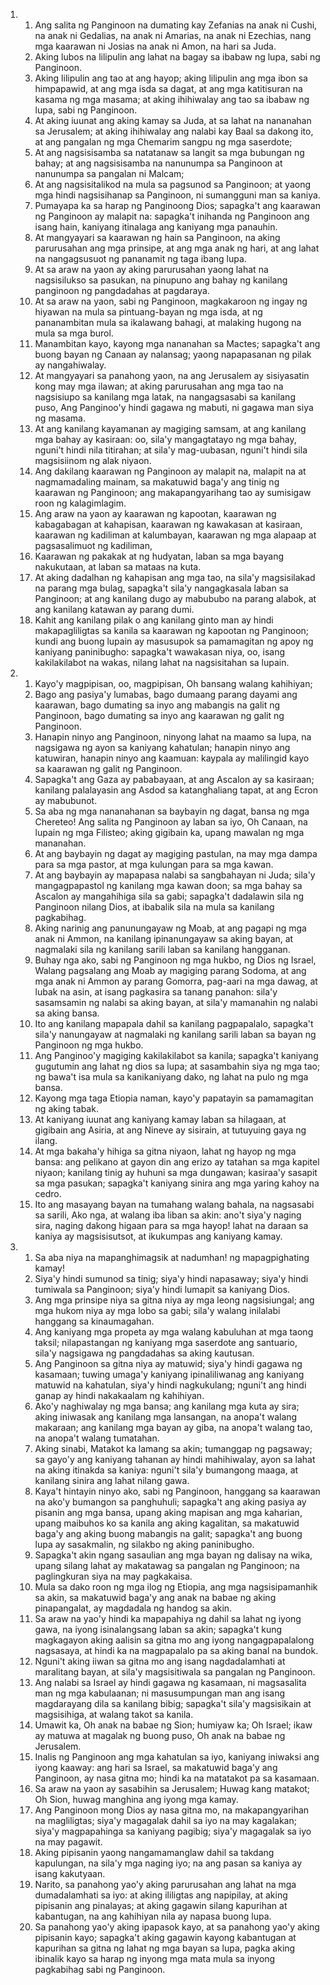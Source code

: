 <ol>
  <li>
    <ol>
      <li>Ang salita ng Panginoon na dumating kay Zefanias na anak ni Cushi, na anak ni Gedalias, na anak ni Amarias, na anak ni Ezechias, nang mga kaarawan ni Josias na anak ni Amon, na hari sa Juda.</li>
      <li>Aking lubos na lilipulin ang lahat na bagay sa ibabaw ng lupa, sabi ng Panginoon.</li>
      <li>Aking lilipulin ang tao at ang hayop; aking lilipulin ang mga ibon sa himpapawid, at ang mga isda sa dagat, at ang mga katitisuran na kasama ng mga masama; at aking ihihiwalay ang tao sa ibabaw ng lupa, sabi ng Panginoon.</li>
      <li>At aking iuunat ang aking kamay sa Juda, at sa lahat na nananahan sa Jerusalem; at aking ihihiwalay ang nalabi kay Baal sa dakong ito, at ang pangalan ng mga Chemarim sangpu ng mga saserdote;</li>
      <li>At ang nagsisisamba sa natatanaw sa langit sa mga bubungan ng bahay; at ang nagsisisamba na nanunumpa sa Panginoon at nanunumpa sa pangalan ni Malcam;</li>
      <li>At ang nagsisitalikod na mula sa pagsunod sa Panginoon; at yaong mga hindi nagsisihanap sa Panginoon, ni sumangguni man sa kaniya.</li>
      <li>Pumayapa ka sa harap ng Panginoong Dios; sapagka't ang kaarawan ng Panginoon ay malapit na: sapagka't inihanda ng Panginoon ang isang hain, kaniyang itinalaga ang kaniyang mga panauhin.</li>
      <li>At mangyayari sa kaarawan ng hain sa Panginoon, na aking parurusahan ang mga prinsipe, at ang mga anak ng hari, at ang lahat na nangagsusuot ng pananamit ng taga ibang lupa.</li>
      <li>At sa araw na yaon ay aking parurusahan yaong lahat na nagsisilukso sa pasukan, na pinupuno ang bahay ng kanilang panginoon ng pangdadahas at pagdaraya.</li>
      <li>At sa araw na yaon, sabi ng Panginoon, magkakaroon ng ingay ng hiyawan na mula sa pintuang-bayan ng mga isda, at ng pananambitan mula sa ikalawang bahagi, at malaking hugong na mula sa mga burol.</li>
      <li>Manambitan kayo, kayong mga nananahan sa Mactes; sapagka't ang buong bayan ng Canaan ay nalansag; yaong napapasanan ng pilak ay nangahiwalay.</li>
      <li>At mangyayari sa panahong yaon, na ang Jerusalem ay sisiyasatin kong may mga ilawan; at aking parurusahan ang mga tao na nagsisiupo sa kanilang mga latak, na nangagsasabi sa kanilang puso, Ang Panginoo'y hindi gagawa ng mabuti, ni gagawa man siya ng masama.</li>
      <li>At ang kanilang kayamanan ay magiging samsam, at ang kanilang mga bahay ay kasiraan: oo, sila'y mangagtatayo ng mga bahay, nguni't hindi nila titirahan; at sila'y mag-uubasan, nguni't hindi sila magsisiinom ng alak niyaon.</li>
      <li>Ang dakilang kaarawan ng Panginoon ay malapit na, malapit na at nagmamadaling mainam, sa makatuwid baga'y ang tinig ng kaarawan ng Panginoon; ang makapangyarihang tao ay sumisigaw roon ng kalagimlagim.</li>
      <li>Ang araw na yaon ay kaarawan ng kapootan, kaarawan ng kabagabagan at kahapisan, kaarawan ng kawakasan at kasiraan, kaarawan ng kadiliman at kalumbayan, kaarawan ng mga alapaap at pagsasalimuot ng kadiliman,</li>
      <li>Kaarawan ng pakakak at ng hudyatan, laban sa mga bayang nakukutaan, at laban sa mataas na kuta.</li>
      <li>At aking dadalhan ng kahapisan ang mga tao, na sila'y magsisilakad na parang mga bulag, sapagka't sila'y nangagkasala laban sa Panginoon; at ang kanilang dugo ay mabububo na parang alabok, at ang kanilang katawan ay parang dumi.</li>
      <li>Kahit ang kanilang pilak o ang kanilang ginto man ay hindi makapagliligtas sa kanila sa kaarawan ng kapootan ng Panginoon; kundi ang buong lupain ay masusupok sa pamamagitan ng apoy ng kaniyang paninibugho: sapagka't wawakasan niya, oo, isang kakilakilabot na wakas, nilang lahat na nagsisitahan sa lupain.</li>
    </ol>
  </li>
  <li>
    <ol>
      <li>Kayo'y magpipisan, oo, magpipisan, Oh bansang walang kahihiyan;</li>
      <li>Bago ang pasiya'y lumabas, bago dumaang parang dayami ang kaarawan, bago dumating sa inyo ang mabangis na galit ng Panginoon, bago dumating sa inyo ang kaarawan ng galit ng Panginoon.</li>
      <li>Hanapin ninyo ang Panginoon, ninyong lahat na maamo sa lupa, na nagsigawa ng ayon sa kaniyang kahatulan; hanapin ninyo ang katuwiran, hanapin ninyo ang kaamuan: kaypala ay malilingid kayo sa kaarawan ng galit ng Panginoon.</li>
      <li>Sapagka't ang Gaza ay pababayaan, at ang Ascalon ay sa kasiraan; kanilang palalayasin ang Asdod sa katanghaliang tapat, at ang Ecron ay mabubunot.</li>
      <li>Sa aba ng mga nananahanan sa baybayin ng dagat, bansa ng mga Chereteo! Ang salita ng Panginoon ay laban sa iyo, Oh Canaan, na lupain ng mga Filisteo; aking gigibain ka, upang mawalan ng mga mananahan.</li>
      <li>At ang baybayin ng dagat ay magiging pastulan, na may mga dampa para sa mga pastor, at mga kulungan para sa mga kawan.</li>
      <li>At ang baybayin ay mapapasa nalabi sa sangbahayan ni Juda; sila'y mangagpapastol ng kanilang mga kawan doon; sa mga bahay sa Ascalon ay mangahihiga sila sa gabi; sapagka't dadalawin sila ng Panginoon nilang Dios, at ibabalik sila na mula sa kanilang pagkabihag.</li>
      <li>Aking narinig ang panunungayaw ng Moab, at ang pagapi ng mga anak ni Ammon, na kanilang ipinanungayaw sa aking bayan, at nagmalaki sila ng kanilang sarili laban sa kanilang hangganan.</li>
      <li>Buhay nga ako, sabi ng Panginoon ng mga hukbo, ng Dios ng Israel, Walang pagsalang ang Moab ay magiging parang Sodoma, at ang mga anak ni Ammon ay parang Gomorra, pag-aari na mga dawag, at lubak na asin, at isang pagkasira sa tanang panahon: sila'y sasamsamin ng nalabi sa aking bayan, at sila'y mamanahin ng nalabi sa aking bansa.</li>
      <li>Ito ang kanilang mapapala dahil sa kanilang pagpapalalo, sapagka't sila'y nanungayaw at nagmalaki ng kanilang sarili laban sa bayan ng Panginoon ng mga hukbo.</li>
      <li>Ang Panginoo'y magiging kakilakilabot sa kanila; sapagka't kaniyang gugutumin ang lahat ng dios sa lupa; at sasambahin siya ng mga tao; ng bawa't isa mula sa kanikaniyang dako, ng lahat na pulo ng mga bansa.</li>
      <li>Kayong mga taga Etiopia naman, kayo'y papatayin sa pamamagitan ng aking tabak.</li>
      <li>At kaniyang iuunat ang kaniyang kamay laban sa hilagaan, at gigibain ang Asiria, at ang Nineve ay sisirain, at tutuyuing gaya ng ilang.</li>
      <li>At mga bakaha'y hihiga sa gitna niyaon, lahat ng hayop ng mga bansa: ang pelikano at gayon din ang erizo ay tatahan sa mga kapitel niyaon; kanilang tinig ay huhuni sa mga dungawan; kasiraa'y sasapit sa mga pasukan; sapagka't kaniyang sinira ang mga yaring kahoy na cedro.</li>
      <li>Ito ang masayang bayan na tumahang walang bahala, na nagsasabi sa sarili, Ako nga, at walang iba liban sa akin: ano't siya'y naging sira, naging dakong higaan para sa mga hayop! lahat na daraan sa kaniya ay magsisisutsot, at ikukumpas ang kaniyang kamay.</li>
    </ol>
  </li>
  <li>
    <ol>
      <li>Sa aba niya na mapanghimagsik at nadumhan! ng mapagpighating kamay!</li>
      <li>Siya'y hindi sumunod sa tinig; siya'y hindi napasaway; siya'y hindi tumiwala sa Panginoon; siya'y hindi lumapit sa kaniyang Dios.</li>
      <li>Ang mga prinsipe niya sa gitna niya ay mga leong nagsisiungal; ang mga hukom niya ay mga lobo sa gabi; sila'y walang inilalabi hanggang sa kinaumagahan.</li>
      <li>Ang kaniyang mga propeta ay mga walang kabuluhan at mga taong taksil; nilapastangan ng kaniyang mga saserdote ang santuario, sila'y nagsigawa ng pangdadahas sa aking kautusan.</li>
      <li>Ang Panginoon sa gitna niya ay matuwid; siya'y hindi gagawa ng kasamaan; tuwing umaga'y kaniyang ipinaliliwanag ang kaniyang matuwid na kahatulan, siya'y hindi nagkukulang; nguni't ang hindi ganap ay hindi nakakaalam ng kahihiyan.</li>
      <li>Ako'y naghiwalay ng mga bansa; ang kanilang mga kuta ay sira; aking iniwasak ang kanilang mga lansangan, na anopa't walang makaraan; ang kanilang mga bayan ay giba, na anopa't walang tao, na anopa't walang tumatahan.</li>
      <li>Aking sinabi, Matakot ka lamang sa akin; tumanggap ng pagsaway; sa gayo'y ang kaniyang tahanan ay hindi mahihiwalay, ayon sa lahat na aking itinakda sa kaniya: nguni't sila'y bumangong maaga, at kanilang sinira ang lahat nilang gawa.</li>
      <li>Kaya't hintayin ninyo ako, sabi ng Panginoon, hanggang sa kaarawan na ako'y bumangon sa panghuhuli; sapagka't ang aking pasiya ay pisanin ang mga bansa, upang aking mapisan ang mga kaharian, upang maibuhos ko sa kanila ang aking kagalitan, sa makatuwid baga'y ang aking buong mabangis na galit; sapagka't ang buong lupa ay sasakmalin, ng silakbo ng aking paninibugho.</li>
      <li>Sapagka't akin ngang sasaulian ang mga bayan ng dalisay na wika, upang silang lahat ay makatawag sa pangalan ng Panginoon; na paglingkuran siya na may pagkakaisa.</li>
      <li>Mula sa dako roon ng mga ilog ng Etiopia, ang mga nagsisipamanhik sa akin, sa makatuwid baga'y ang anak na babae ng aking pinapangalat, ay magdadala ng handog sa akin.</li>
      <li>Sa araw na yao'y hindi ka mapapahiya ng dahil sa lahat ng iyong gawa, na iyong isinalangsang laban sa akin; sapagka't kung magkagayon aking aalisin sa gitna mo ang iyong nangagpapalalong nagsasaya, at hindi ka na magpapalalo pa sa aking banal na bundok.</li>
      <li>Nguni't aking iiwan sa gitna mo ang isang nagdadalamhati at maralitang bayan, at sila'y magsisitiwala sa pangalan ng Panginoon.</li>
      <li>Ang nalabi sa Israel ay hindi gagawa ng kasamaan, ni magsasalita man ng mga kabulaanan; ni masusumpungan man ang isang magdarayang dila sa kanilang bibig; sapagka't sila'y magsisikain at magsisihiga, at walang takot sa kanila.</li>
      <li>Umawit ka, Oh anak na babae ng Sion; humiyaw ka; Oh Israel; ikaw ay matuwa at magalak ng buong puso, Oh anak na babae ng Jerusalem.</li>
      <li>Inalis ng Panginoon ang mga kahatulan sa iyo, kaniyang iniwaksi ang iyong kaaway: ang hari sa Israel, sa makatuwid baga'y ang Panginoon, ay nasa gitna mo; hindi ka na matatakot pa sa kasamaan.</li>
      <li>Sa araw na yaon ay sasabihin sa Jerusalem; Huwag kang matakot; Oh Sion, huwag manghina ang iyong mga kamay.</li>
      <li>Ang Panginoon mong Dios ay nasa gitna mo, na makapangyarihan na magliligtas; siya'y magagalak dahil sa iyo na may kagalakan; siya'y magpapahinga sa kaniyang pagibig; siya'y magagalak sa iyo na may pagawit.</li>
      <li>Aking pipisanin yaong nangamamanglaw dahil sa takdang kapulungan, na sila'y mga naging iyo; na ang pasan sa kaniya ay isang kakutyaan.</li>
      <li>Narito, sa panahong yao'y aking parurusahan ang lahat na mga dumadalamhati sa iyo: at aking ililigtas ang napipilay, at aking pipisanin ang pinalayas; at aking gagawin silang kapurihan at kabantugan, na ang kahihiyan nila ay napasa buong lupa.</li>
      <li>Sa panahong yao'y aking ipapasok kayo, at sa panahong yao'y aking pipisanin kayo; sapagka't aking gagawin kayong kabantugan at kapurihan sa gitna ng lahat ng mga bayan sa lupa, pagka aking ibinalik kayo sa harap ng inyong mga mata mula sa inyong pagkabihag sabi ng Panginoon.</li>
    </ol>
  </li>
</ol>